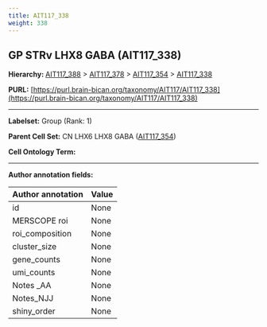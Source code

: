 ```yaml
---
title: AIT117_338
weight: 338
---
```

## GP STRv LHX8 GABA (AIT117_338)
<b>Hierarchy: </b>
[AIT117_388](../AIT117_388) >
[AIT117_378](../AIT117_378) >
[AIT117_354](../AIT117_354) >
[AIT117_338](../AIT117_338)

**PURL:** [https://purl.brain-bican.org/taxonomy/AIT117/AIT117_338](https://purl.brain-bican.org/taxonomy/AIT117/AIT117_338)

---


**Labelset:** Group (Rank: 1)

**Parent Cell Set:** CN LHX6 LHX8 GABA ([AIT117_354](../AIT117_354))



**Cell Ontology Term:** 

[MARKER GENES.]: #


---

[TRANSFERRED ANNOTATIONS.]: #


[AUTHOR ANNOTATION FIELDS.]: #


**Author annotation fields:**

| Author annotation | Value |
|-------------------|-------|
|id|None|
|MERSCOPE roi|None|
|roi_composition|None|
|cluster_size|None|
|gene_counts|None|
|umi_counts|None|
|Notes _AA|None|
|Notes_NJJ|None|
|shiny_order|None|

